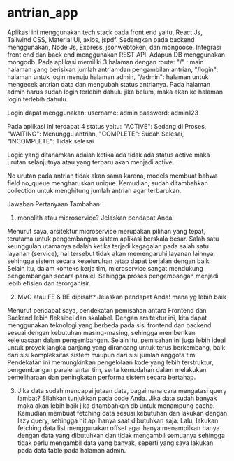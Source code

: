 # antrian_app

Aplikasi ini menggunakan tech stack pada front end yaitu, React Js, Tailwind CSS, Material UI, axios, jspdf. Sedangkan pada backend menggunakan, Node Js, Express, jsonwebtoken, dan mongoose.
Integrasi front end dan back end menggunakan REST API. Adapun DB menggunakan mongodb. 
Pada aplikasi memiliki 3 halaman dengan route:
"/" : main halaman yang berisikan jumlah antrian dan pengambilan antrian,
"/login": halaman untuk login menuju halaman admin,
"/admin": halaman untuk mengecek antrian data dan mengubah status antrianya. Pada halaman admin harus sudah login terlebih dahulu jika belum, maka akan ke halaman login terlebih dahulu.

Login dapat menggunakan:
username: admin
password: admin123

Pada aplikasi ini terdapat 4 status yaitu:
"ACTIVE": Sedang di Proses, 
"WAITING": Menunggu antrian, 
"COMPLETE": Sudah Selesai, 
"INCOMPLETE": Tidak selesai

Logic yang ditanamkan adalah ketika ada tidak ada status active maka urutan selanjutnya atau yang terbaru akan menjadi active.

No urutan pada antrian tidak akan sama karena, models membuat bahwa field no_queue mengharuskan unique. Kemudian, sudah ditambahkan collection untuk menghitung jumlah antrian agar terbarukan.

Jawaban Pertanyaan Tambahan:
1. monolith atau microservice? Jelaskan pendapat Anda!

Menurut saya, arsitektur microservice merupakan pilihan yang tepat, terutama untuk pengembangan sistem aplikasi berskala besar. Salah satu keunggulan utamanya adalah ketika terjadi kegagalan pada salah satu layanan (service), hal tersebut tidak akan memengaruhi layanan lainnya, sehingga sistem secara keseluruhan tetap dapat berjalan dengan baik. Selain itu, dalam konteks kerja tim, microservice sangat mendukung pengembangan secara paralel. Sehingga proses pengembangan menjadi lebih efisien dan terorganisir.
 
2. MVC atau FE & BE dipisah? Jelaskan pendapat Anda! mana yg lebih baik 

Menurut pendapat saya, pendekatan pemisahan antara Frontend dan Backend lebih fleksibel dan skalabel. Dengan arsitektur ini, kita dapat menggunakan teknologi yang berbeda pada sisi frontend dan backend sesuai dengan kebutuhan masing-masing, sehingga memberikan keleluasaan dalam pengembangan. Selain itu, pemisahan ini juga lebih ideal untuk proyek jangka panjang yang dirancang untuk terus berkembang, baik dari sisi kompleksitas sistem maupun dari sisi jumlah anggota tim. Pendekatan ini memungkinkan pengelolaan kode yang lebih terstruktur, pengembangan paralel antar tim, serta kemudahan dalam melakukan pemeliharaan dan peningkatan performa sistem secara bertahap.

3. Jika data sudah mencapai jutaan data, bagaimana cara mengatasi query lambat? Silahkan tunjukkan pada 
code Anda. 
Jika data sudah banyak maka akan lebih baik jika ditambahkan db untuk menampung cache. Kemudian membuat fetching data sesuai kebutuhan dan lakukan dengan lazy query, sehingga hit api hanya saat dibutuhkan saja. Lalu, lakukan fetching data list menggunakan offset agar hanya menampilkan hanya dengan data yang dibutuhkan dan tidak mengambil semuanya sehingga tidak perlu mengambil data yang banyak, seperti yang saya lakukan pada data table pada halaman admin.
